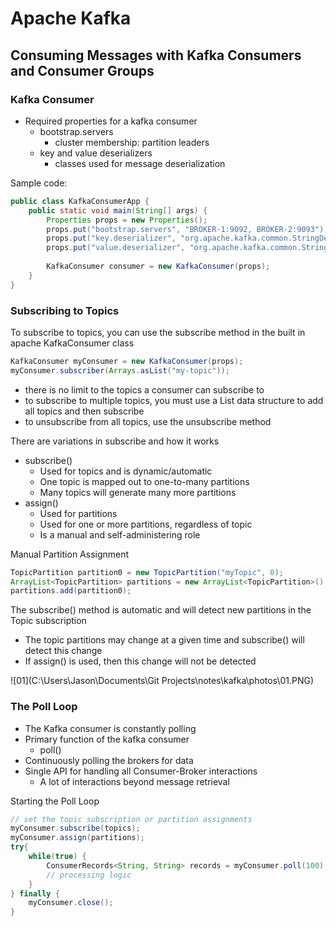 # Apache Kafka

## Consuming Messages with Kafka Consumers and Consumer Groups

### Kafka Consumer

- Required properties for a kafka consumer 
  - bootstrap.servers
    - cluster membership: partition leaders
  - key and value deserializers
    - classes used for message deserialization

Sample code:

``` java
public class KafkaConsumerApp {
    public static void main(String[] args) {
        Properties props = new Properties();
        props.put("bootstrap.servers", "BROKER-1:9092, BROKER-2:9093");
        props.put("key.deserializer", "org.apache.kafka.common.StringDeserializer");
        props.put("value.deserializer", "org.apache.kafka.common.StringDeserializer");
        
        KafkaConsumer consumer = new KafkaConsumer(props);
    }
}
```

### Subscribing to Topics

To subscribe to topics, you can use the subscribe method in the built in apache KafkaConsumer class

``` java
KafkaConsumer myConsumer = new KafkaConsumer(props);
myConsumer.subscriber(Arrays.asList("my-topic"));
```

- there is no limit to the topics a consumer can subscribe to
- to subscribe to multiple topics, you must use a List data structure to add all topics and then subscribe
- to unsubscribe from all topics, use the unsubscribe method

There are variations in subscribe and how it works

- subscribe()
  - Used for topics and is dynamic/automatic
  - One topic is mapped out to one-to-many partitions
  - Many topics will generate many more partitions
- assign()
  - Used for partitions
  - Used for one or more partitions, regardless of topic
  - Is a manual and self-administering role

Manual Partition Assignment

``` java
TopicPartition partition0 = new TopicPartition("myTopic", 0);
ArrayList<TopicPartition> partitions = new ArrayList<TopicPartition>();
partitions.add(partition0);
```

The subscribe() method is automatic and will detect new partitions in the Topic subscription

- The topic partitions may change at a given time and subscribe() will detect this change
- If assign() is used, then this change will not be detected 

![01](C:\Users\Jason\Documents\Git Projects\notes\kafka\photos\01.PNG)

### The Poll Loop

- The Kafka consumer is constantly polling 
- Primary function of the kafka consumer
  - poll()
- Continuously polling the brokers for data
- Single API for handling all Consumer-Broker interactions
  - A lot of interactions beyond message retrieval

Starting the Poll Loop

``` java
// set the topic subscription or partition assignments
myConsumer.subscribe(topics);
myConsumer.assign(partitions);
try{
    while(true) {
        ConsumerRecords<String, String> records = myConsumer.poll(100);
        // processing logic
    }
} finally {
    myConsumer.close();
}
```





























